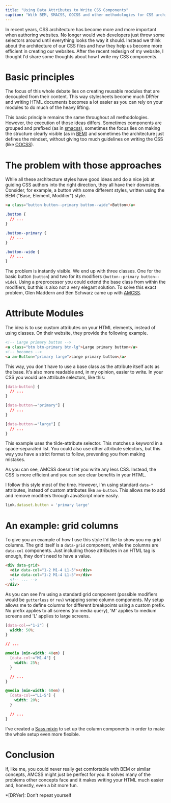 ```yaml
---
title: "Using Data Attributes to Write CSS Components"
caption: "With BEM, SMACSS, OOCSS and other methodologies for CSS architecture there's been a lot of debating around which method is better than the others. AMCSS is a new contender for the throne and in this post I will outline how I'm using it to write CSS components."
---
```


In recent years, CSS architecture has become more and more important when authoring websites. No longer would web developers just throw some selectors around until everything looks the way it should. Instead we think about the architecture of our CSS files and how they help us become more efficient in creating our websites. After the recent redesign of my website, I thought I'd share some thoughts about how I write my CSS components.

# Basic principles

The focus of this whole debate lies on creating reusable modules that are decoupled from their content. This way stylesheets become much DRYer and writing HTML documents becomes a lot easier as you can rely on your modules to do much of the heavy lifting.

This basic principle remains the same throughout all methodologies. However, the execution of those ideas differs. Sometimes components are grouped and prefixed (as in [smacss](https://smacss.com "Scalable and Modular Architecture for CSS")), sometimes the focus lies on making the structure clearly visible (as in [BEM](https://bem.info "Base Object Modifier")) and sometimes the architecture just defines the mindset, without giving too much guidelines on writing the CSS (like [OOCSS](http://oocss.org "Object Oriented CSS")).

# The problem with those approaches

While all these architecture styles have good ideas and do a nice job at guiding CSS authors into the right direction, they all have their downsides. Consider, for example, a button with some different styles, written using the BEM ("Base, Element, Modifier") style.

``` html
<a class="button button--primary button--wide">Button</a>
```

``` css
.button {
  // ...
}

.button--primary {
  // ...
}

.button--wide {
  // ...
}
```

The problem is instantly visible. We end up with three classes. One for the basic button (`button`) and two for its modifiers (`button--primary button--wide`). Using a preprocessor you could extend the base class from within the modifiers, but this is also not a very elegant solution. To solve this exact problem, Glen Maddern and Ben Schwarz came up with [AMCSS](http://amcss.github.io "Attribute Module CSS").

# Attribute Modules

The idea is to use custom attributes on your HTML elements, instead of using classes. On their website, they provide the following example.

``` html
<!-- Large primary button -->
<a class="btn btn-primary btn-lg">Large primary button</a>
<!-- becomes -->
<a am-Button="primary large">Large primary button</a>
```

This way, you don't have to use a base class as the attribute itself acts as the base. It's also more readable and, in my opinion, easier to write. In your CSS you would use attribute selectors, like this:

``` css
[data-button] {
  // ...
}

[data-button~="primary"] {
  // ...
}

[data-button~="large"] {
  // ...
}
```

This example uses the tilde-attribute selector. This matches a keyword in a space-separated list. You could also use other attribute selectors, but this way you have a strict format to follow, preventing you from making mistakes.

As you can see, AMCSS doesn't let you write any less CSS. Instead, the CSS is more efficient and you can see clear benefits in your HTML.

I follow this style most of the time. However, I'm using standard `data-*` attributes, instead of custom attributes like `am-button`. This allows me to add and remove modifiers through JavaScript more easily.

``` javascript
link.dataset.button = 'primary large'
```

# An example: grid columns

To give you an example of how I use this style I'd like to show you my grid columns. The grid itself is a `data-grid` component, while the columns are `data-col` components. Just including those attributes in an HTML tag is enough, they don't need to have a value.

``` html
<div data-grid>
  <div data-col="1-2 M1-4 L1-5"></div>
  <div data-col="1-2 M1-4 L1-5"></div>
  <!-- ... -->
</div>
```

As you can see I'm using a standard grid component (possible modifiers would be `gutterless` or `rev`) wrapping some column components. My setup allows me to define columns for different breakpoints using a custom prefix. No prefix applies to all screens (no media query), 'M' applies to medium screens and 'L' applies to large screens.

``` css
[data-col~="1-2"] {
  width: 50%;
}

// ...

@media (min-width: 40em) {
  [data-col~="M1-4"] {
    width: 25%;
  }

  // ...
}

@media (min-width: 60em) {
  [data-col~="L1-5"] {
    width: 20%;
  }

  // ...
}
```

I've created a [Sass mixin](https://github.com/RadLikeWhoa/radlikewhoa.github.io/blob/master/_src/scss/_grid.scss "This site's source code for grids") to set up the column components in order to make the whole setup even more flexible.

# Conclusion

If, like me, you could never really get comfortable with BEM or similar concepts, AMCSS might just be perfect for you. It solves many of the problems other concepts face and it makes writing your HTML much easier and, honestly, even a bit more fun.

*[DRYer]: Don't repeat yourself
